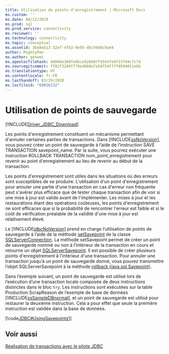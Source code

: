 ```yaml
---
title: Utilisation de points d'enregistrement | Microsoft Docs
ms.custom: ''
ms.date: 08/12/2019
ms.prod: sql
ms.prod_service: connectivity
ms.reviewer: ''
ms.technology: connectivity
ms.topic: conceptual
ms.assetid: 3b48eb13-32ef-4fb3-8e95-dbc9468c9a44
author: MightyPen
ms.author: genemi
ms.openlocfilehash: 9d860e368fe66ce926687fd343fe9f23704cfc7d
ms.sourcegitcommit: ff82f3260ff79ed860a7a58f54ff7f0594851e6b
ms.translationtype: HT
ms.contentlocale: fr-FR
ms.lasthandoff: 03/29/2020
ms.locfileid: "69026132"
---
```

# <a name="using-savepoints"></a>Utilisation de points de sauvegarde

[!INCLUDE[Driver_JDBC_Download](../../includes/driver_jdbc_download.md)]

Les points d'enregistrement constituent un mécanisme permettant d'annuler certaines parties de transactions. Dans [!INCLUDE[ssNoVersion](../../includes/ssnoversion-md.md)], vous pouvez créer un point de sauvegarde à l’aide de l’instruction SAVE TRANSACTION savepoint_name. Par la suite, vous pourrez exécuter une instruction ROLLBACK TRANSACTION nom_point_enregistrement pour revenir au point d'enregistrement au lieu de revenir au début de la transaction.

Les points d'enregistrement sont utiles dans les situations où des erreurs sont susceptibles de se produire. L'utilisation d'un point d'enregistrement pour annuler une partie d'une transaction en cas d'erreur non fréquente peut s'avérer plus efficace que de tester chaque transaction afin de voir si une mise à jour est valide avant de l'implémenter. Les mises à jour et les restaurations étant des opérations coûteuses, les points d'enregistrement ne sont efficaces que si la probabilité de rencontrer l'erreur est faible et si le coût de vérification préalable de la validité d'une mise à jour est relativement élevé.

Le [!INCLUDE[jdbcNoVersion](../../includes/jdbcnoversion_md.md)] prend en charge l’utilisation de points de sauvegarde à l’aide de la méthode [setSavepoint](../../connect/jdbc/reference/setsavepoint-method-sqlserverconnection.md) de la classe [SQLServerConnection](../../connect/jdbc/reference/sqlserverconnection-class.md). La méthode setSavepoint permet de créer un point de sauvegarde nommé ou non à l’intérieur de la transaction en cours et retourne un objet [SQLServerSavepoint](../../connect/jdbc/reference/sqlserversavepoint-class.md). Il est possible de créer plusieurs points d'enregistrement à l'intérieur d'une transaction. Pour annuler une transaction jusqu’à un point de sauvegarde donné, vous pouvez transmettre l’objet SQLServerSavepoint à la méthode [rollback (java.sql.Savepoint)](../../connect/jdbc/reference/rollback-method-java-sql-savepoint.md).

Dans l’exemple suivant, un point de sauvegarde est utilisé lors de l’exécution d’une transaction locale composée de deux instructions distinctes dans le bloc `try`. Les instructions sont exécutées sur la table Production.ScrapReason de l’exemple de base de données [!INCLUDE[ssSampleDBnormal](../../includes/sssampledbnormal_md.md)], et un point de sauvegarde est utilisé pour restaurer la deuxième instruction. Cela a pour effet que seule la première instruction est validée dans la base de données.

[!code[JDBC#UsingSavepoints1](../../connect/jdbc/codesnippet/Java/using-savepoints_1.java)]

## <a name="see-also"></a>Voir aussi

[Réalisation de transactions avec le pilote JDBC](../../connect/jdbc/performing-transactions-with-the-jdbc-driver.md)
